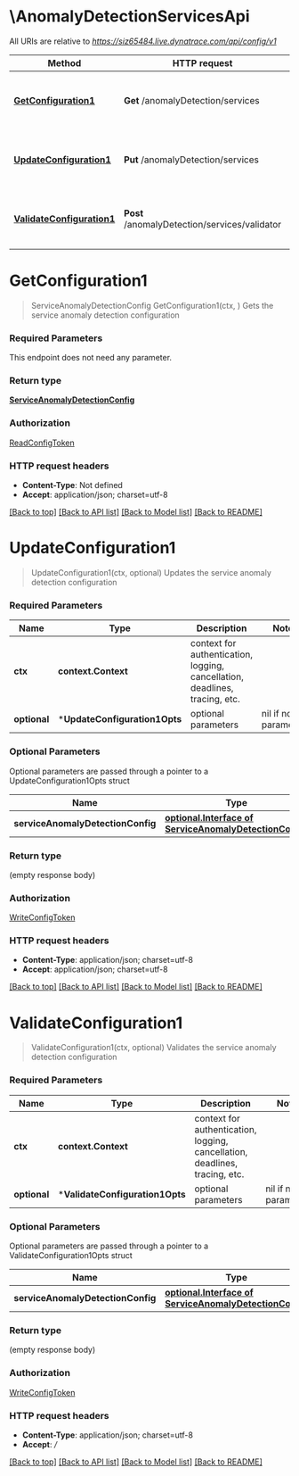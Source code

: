 # \AnomalyDetectionServicesApi

All URIs are relative to *https://siz65484.live.dynatrace.com/api/config/v1*

Method | HTTP request | Description
------------- | ------------- | -------------
[**GetConfiguration1**](AnomalyDetectionServicesApi.md#GetConfiguration1) | **Get** /anomalyDetection/services | Gets the service anomaly detection configuration
[**UpdateConfiguration1**](AnomalyDetectionServicesApi.md#UpdateConfiguration1) | **Put** /anomalyDetection/services | Updates the service anomaly detection configuration
[**ValidateConfiguration1**](AnomalyDetectionServicesApi.md#ValidateConfiguration1) | **Post** /anomalyDetection/services/validator | Validates the service anomaly detection configuration


# **GetConfiguration1**
> ServiceAnomalyDetectionConfig GetConfiguration1(ctx, )
Gets the service anomaly detection configuration

### Required Parameters
This endpoint does not need any parameter.

### Return type

[**ServiceAnomalyDetectionConfig**](ServiceAnomalyDetectionConfig.md)

### Authorization

[ReadConfigToken](../README.md#ReadConfigToken)

### HTTP request headers

 - **Content-Type**: Not defined
 - **Accept**: application/json; charset=utf-8

[[Back to top]](#) [[Back to API list]](../README.md#documentation-for-api-endpoints) [[Back to Model list]](../README.md#documentation-for-models) [[Back to README]](../README.md)

# **UpdateConfiguration1**
> UpdateConfiguration1(ctx, optional)
Updates the service anomaly detection configuration

### Required Parameters

Name | Type | Description  | Notes
------------- | ------------- | ------------- | -------------
 **ctx** | **context.Context** | context for authentication, logging, cancellation, deadlines, tracing, etc.
 **optional** | ***UpdateConfiguration1Opts** | optional parameters | nil if no parameters

### Optional Parameters
Optional parameters are passed through a pointer to a UpdateConfiguration1Opts struct

Name | Type | Description  | Notes
------------- | ------------- | ------------- | -------------
 **serviceAnomalyDetectionConfig** | [**optional.Interface of ServiceAnomalyDetectionConfig**](ServiceAnomalyDetectionConfig.md)|  | 

### Return type

 (empty response body)

### Authorization

[WriteConfigToken](../README.md#WriteConfigToken)

### HTTP request headers

 - **Content-Type**: application/json; charset=utf-8
 - **Accept**: application/json; charset=utf-8

[[Back to top]](#) [[Back to API list]](../README.md#documentation-for-api-endpoints) [[Back to Model list]](../README.md#documentation-for-models) [[Back to README]](../README.md)

# **ValidateConfiguration1**
> ValidateConfiguration1(ctx, optional)
Validates the service anomaly detection configuration

### Required Parameters

Name | Type | Description  | Notes
------------- | ------------- | ------------- | -------------
 **ctx** | **context.Context** | context for authentication, logging, cancellation, deadlines, tracing, etc.
 **optional** | ***ValidateConfiguration1Opts** | optional parameters | nil if no parameters

### Optional Parameters
Optional parameters are passed through a pointer to a ValidateConfiguration1Opts struct

Name | Type | Description  | Notes
------------- | ------------- | ------------- | -------------
 **serviceAnomalyDetectionConfig** | [**optional.Interface of ServiceAnomalyDetectionConfig**](ServiceAnomalyDetectionConfig.md)|  | 

### Return type

 (empty response body)

### Authorization

[WriteConfigToken](../README.md#WriteConfigToken)

### HTTP request headers

 - **Content-Type**: application/json; charset=utf-8
 - **Accept**: */*

[[Back to top]](#) [[Back to API list]](../README.md#documentation-for-api-endpoints) [[Back to Model list]](../README.md#documentation-for-models) [[Back to README]](../README.md)

